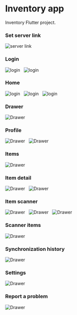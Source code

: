 # Inventory app

Inventory Flutter project.

### Set server link
![server link](https://github.com/Medomane/Inventory/blob/main/app/img1.png?raw=true)
### Login
![login](https://github.com/Medomane/Inventory/blob/main/app/img2.png?raw=true)&nbsp;&nbsp;
![login](https://github.com/Medomane/Inventory/blob/main/app/img3.png?raw=true)
### Home
![login](https://github.com/Medomane/Inventory/blob/main/app/img4.png?raw=true)&nbsp;&nbsp;
![login](https://github.com/Medomane/Inventory/blob/main/app/img5.png?raw=true)&nbsp;&nbsp;
![login](https://github.com/Medomane/Inventory/blob/main/app/img6.png?raw=true)
### Drawer
![Drawer](https://github.com/Medomane/Inventory/blob/main/app/img7.png?raw=true)
### Profile
![Drawer](https://github.com/Medomane/Inventory/blob/main/app/img8.png?raw=true)&nbsp;&nbsp;
![Drawer](https://github.com/Medomane/Inventory/blob/main/app/img9.png?raw=true)
### Items
![Drawer](https://github.com/Medomane/Inventory/blob/main/app/img10.png?raw=true)
### Item detail
![Drawer](https://github.com/Medomane/Inventory/blob/main/app/img11.png?raw=true)&nbsp;&nbsp;
![Drawer](https://github.com/Medomane/Inventory/blob/main/app/img12.png?raw=true)
### Item scanner
![Drawer](https://github.com/Medomane/Inventory/blob/main/app/img13.png?raw=true)&nbsp;&nbsp;
![Drawer](https://github.com/Medomane/Inventory/blob/main/app/img14.png?raw=true)&nbsp;&nbsp;
![Drawer](https://github.com/Medomane/Inventory/blob/main/app/img15.png?raw=true)
### Scanner items
![Drawer](https://github.com/Medomane/Inventory/blob/main/app/img16.png?raw=true)
### Synchronization history
![Drawer](https://github.com/Medomane/Inventory/blob/main/app/img17.png?raw=true)
### Settings
![Drawer](https://github.com/Medomane/Inventory/blob/main/app/img18.png?raw=true)
### Report a problem
![Drawer](https://github.com/Medomane/Inventory/blob/main/app/img19.png?raw=true)